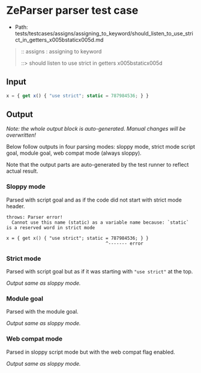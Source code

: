 # ZeParser parser test case

- Path: tests/testcases/assigns/assigning_to_keyword/should_listen_to_use_strict_in_getters_x005bstaticx005d.md

> :: assigns : assigning to keyword
>
> ::> should listen to use strict in getters x005bstaticx005d

## Input

`````js
x = { get x() { "use strict"; static = 787984536; } }
`````

## Output

_Note: the whole output block is auto-generated. Manual changes will be overwritten!_

Below follow outputs in four parsing modes: sloppy mode, strict mode script goal, module goal, web compat mode (always sloppy).

Note that the output parts are auto-generated by the test runner to reflect actual result.

### Sloppy mode

Parsed with script goal and as if the code did not start with strict mode header.

`````
throws: Parser error!
  Cannot use this name (static) as a variable name because: `static` is a reserved word in strict mode

x = { get x() { "use strict"; static = 787984536; } }
                                     ^------- error
`````

### Strict mode

Parsed with script goal but as if it was starting with `"use strict"` at the top.

_Output same as sloppy mode._

### Module goal

Parsed with the module goal.

_Output same as sloppy mode._

### Web compat mode

Parsed in sloppy script mode but with the web compat flag enabled.

_Output same as sloppy mode._
